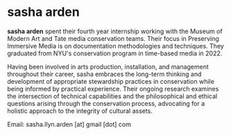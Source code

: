 # sasha arden

**sasha arden** spent their fourth year internship working with the Museum of Modern Art and Tate media conservation teams. Their focus in Preserving Immersive Media is on documentation methodologies and techniques. They graduated from NYU's conservation program in time-based media in 2022.

Having been involved in arts production, installation, and management throughout their career, sasha embraces the long-term thinking and development of appropriate stewardship practices in conservation while being informed by practical experience. Their ongoing research examines the intersection of technical capabilities and the philosophical and ethical questions arising through the conservation process, advocating for a holistic approach to the integrity of cultural assets.

Email: sasha.llyn.arden \[at] gmail \[dot] com
